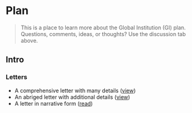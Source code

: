 # Plan
> This is a place to learn more about the Global Institution (GI) plan. Questions, comments, ideas, or thoughts? Use the discussion tab above.

## Intro

### Letters
- A comprehensive letter with many details ([view](docs/letter-v1.md))
- An abriged letter with additional details ([view](docs/letter-v2.md))
- A letter in narrative form ([read](docs/letter-v3.md))

<!---
### Details
- Things you'll no longer need to pay for by joining the GI ([read]())
- Things that will become obsolete as the GI grows ([read]())
-->
